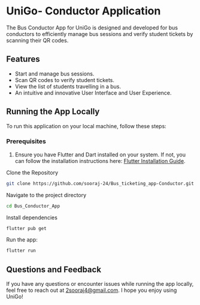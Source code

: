 # UniGo- Conductor Application

The Bus Conductor App for UniGo is designed and developed for bus conductors to efficiently manage bus sessions and verify student tickets by scanning their QR codes.

## Features

- Start and manage bus sessions.
- Scan QR codes to verify student tickets.
- View the list of students travelling in a bus.
- An intuitive and innovative User Interface and User Experience.

## Running the App Locally

To run this application on your local machine, follow these steps:

### Prerequisites

1. Ensure you have Flutter and Dart installed on your system. If not, you can follow the installation instructions here: [Flutter Installation Guide](https://flutter.dev/docs/get-started/install).

Clone the Repository
```bash
git clone https://github.com/sooraj-24/Bus_ticketing_app-Conductor.git
```

Navigate to the project directory
```bash
cd Bus_Conductor_App
```

Install dependencies
```bash
flutter pub get
```

Run the app:
```bash
flutter run
```

## Questions and Feedback
If you have any questions or encounter issues while running the app locally, feel free to reach out at 2sooraj4@gmail.com.
I hope you enjoy using UniGo!

